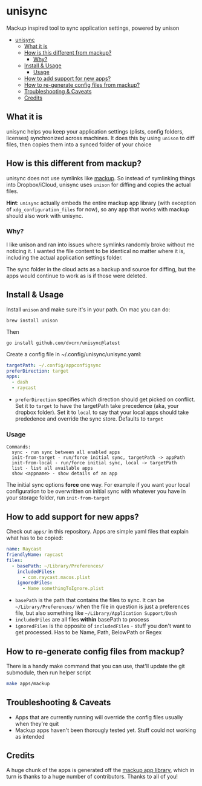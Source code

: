 # unisync

Mackup inspired tool to sync application settings, powered by unison

<!-- TOC -->
* [unisync](#unisync)
  * [What it is](#what-it-is)
  * [How is this different from mackup?](#how-is-this-different-from-mackup)
    * [Why?](#why)
  * [Install & Usage](#install--usage)
    * [Usage](#usage)
  * [How to add support for new apps?](#how-to-add-support-for-new-apps)
  * [How to re-generate config files from mackup?](#how-to-re-generate-config-files-from-mackup)
  * [Troubleshooting & Caveats](#troubleshooting--caveats)
  * [Credits](#credits)
<!-- TOC -->

## What it is

unisync helps you keep your application settings (plists, config folders, licenses) synchronized across machines. It does this by using `unison` to diff files, then copies them into a synced folder of your choice

## How is this different from mackup?

unisync does not use symlinks like [mackup](https://github.com/lra/mackup). So instead of symlinking things into Dropbox/iCloud, unisync uses `unison` for diffing and copies the actual files.

**Hint**: `unisync` actually embeds the entire mackup app library (with exception of `xdg_configuration_files` for now), so any app that works with mackup should also work with unisync.

### Why?

I like unison and ran into issues where symlinks randomly broke without me noticing it. I wanted the file content to be identical no matter where it is, including the actual application settings folder.

The sync folder in the cloud acts as a backup and source for diffing, but the apps would continue to work as is if those were deleted.

## Install & Usage

Install `unison` and make sure it's in your path. On mac you can do:

```
brew install unison
```

Then

```
go install github.com/dvcrn/unisync@latest
```

Create a config file in ~/.config/unisync/unisync.yaml:

```yaml
targetPath: ~/.config/appconfigsync
preferDirection: target
apps:
  - dash
  - raycast
```

- `preferDirection` specifies which direction should get picked on conflict. Set it to `target` to have the targetPath take precedence (aka, your dropbox folder). Set it to `local` to say that your local apps should take prededence and override the sync store. Defaults to `target`

### Usage

```
Commands:
  sync - run sync between all enabled apps
  init-from-target - run/force initial sync, targetPath -> appPath
  init-from-local - run/force initial sync, local -> targetPath
  list - list all available apps
  show <appname> - show details of an app
```

The initial sync options **force** one way. For example if you want your local configuration to be overwritten on initial sync with whatever you have in your storage folder, run `init-from-target`

## How to add support for new apps?

Check out `apps/` in this repository. Apps are simple yaml files that explain what has to be copied:

```yaml
name: Raycast
friendlyName: raycast
files:
  - basePath: ~/Library/Preferences/
    includedFiles:
      - com.raycast.macos.plist
    ignoredFiles:
      - Name somethingToIgnore.plist
```

- `basePath` is the path that contains the files to sync. It can be `~/Library/Preferences/` when the file in question is just a preferences file, but also something like `~/Library/Application Support/Dash`
- `includedFiles` are all files **within** basePath to process
- `ignoredFiles` is the opposite of `includedFiles` - stuff you don't want to get processed. Has to be Name, Path, BelowPath or Regex

## How to re-generate config files from mackup?

There is a handy make command that you can use, that'll update the git submodule, then run helper script

```bash
make apps/mackup
```

## Troubleshooting & Caveats

- Apps that are currently running will override the config files usually when they're quit
- Mackup apps haven't been thorougly tested yet. Stuff could not working as intended

## Credits

A huge chunk of the apps is generated off the [mackup app library](https://github.com/lra/mackup/tree/master/mackup/applications), which in turn is thanks to a huge number of contributors. Thanks to all of you!

